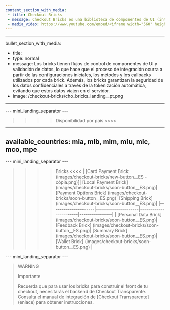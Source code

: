 ```yaml
---
content_section_with_media: 
 - title: Checkout Bricks
 - message: Checkout Bricks es una biblioteca de componentes de UI (interfaz de usuario) que tiene como objetivo permitir la integración client-side del Checkout Transparente de forma modular a través de estructuras configurables, seguras y con una integración simplificada y unificada.
 - media_video: https://www.youtube.com/embed/<iframe width="560" height="315" src="https://www.youtube.com/embed/jv9oCydWV78" title="YouTube video player" frameborder="0" allow="accelerometer; autoplay; clipboard-write; encrypted-media; gyroscope; picture-in-picture" allowfullscreen></iframe>
---
```


---
bullet_section_with_media: 
 - title: 
 - type: normal
 - message: Los bricks tienen flujos de control de componentes de UI y validación de datos, lo que hace que el proceso de integración ocurra a partir de las configuraciones iniciales, los métodos y los callbacks utilizados por cada brick. Además, los bricks garantizan la seguridad de los datos confidenciales a través de la tokenización automática, evitando que estos datos viajen en el servidor.
 - image: /checkout-bricks/cho_bricks_landing__pt.png
---

--- mini_landing_separator ---

>>>> Disponibilidad por país <<<<
---
available_countries: mla, mlb, mlm, mlu, mlc, mco, mpe
---

--- mini_landing_separator ---

>>>> Bricks <<<<
| [Card Payment Brick (images/checkout-bricks/new-button__ES - cópia.png)]| [Local Payment Brick] (images/checkout-bricks/soon-button__ES.png)| [Payment Options Brick] (images/checkout-bricks/soon-button__ES.png)| [Shipping Brick] (images/checkout-bricks/soon-button__ES.png)|
|---------------------|---------------------|-----------------------|----------------|
| [Personal Data Brick] (images/checkout-bricks/soon-button__ES.png)| [Feedback Brick] (images/checkout-bricks/soon-button__ES.png)| [Summary Brick] (images/checkout-bricks/soon-button__ES.png)| [Wallet  Brick] (images/checkout-bricks/soon-button__ES.png) |

--- mini_landing_separator ---

> WARNING
> 
> Importante
>
> Recuerda que para usar los bricks para construir el front de tu checkout, necesitarás el backend de Checkout Transparente. Consulta el manual de integración de [Checkout Transparente] (enlace) para obtener instrucciones.